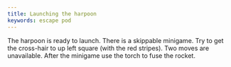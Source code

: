 ```yaml
---
title: Launching the harpoon
keywords: escape pod
---
```

The harpoon is ready to launch. There is a skippable minigame. Try to get the cross-hair to up left square (with the red stripes).
Two moves are unavailable. After the minigame use the torch to fuse the rocket.
